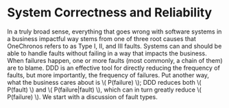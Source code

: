 # System Correctness and Reliability

In a truly broad sense, everything that goes wrong with software systems in a business impactful way stems from one of three root causes that OneChronos refers to as Type I, II, and III faults. Systems can and should be able to handle faults without failing in a way that impacts the business. When failures happen, one or more faults (most commonly, a chain of them) are to blame. DDD is an effective tool for directly reducing the frequency of faults, but more importantly, the frequency of failures. Put another way, what the business cares about is \\( P(failure) \\); DDD reduces both \\( P(fault) \\) and \\( P(failure|fault) \\), which can in turn greatly reduce \\( P(failure) \\). We start with a discussion of fault types.
